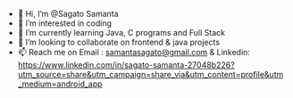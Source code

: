 - 👋 Hi, I’m @Sagato Samanta
- 👀 I’m interested in coding
- 🌱 I’m currently learning Java, C programs and Full Stack
- 💞️ I’m looking to collaborate on frontend & java projects 
- 📫 Reach me on Email : samantasagato@gmail.com
                & Linkedin: https://www.linkedin.com/in/sagato-samanta-27048b226?utm_source=share&utm_campaign=share_via&utm_content=profile&utm_medium=android_app

<!---
SagatoSamanta is a ✨ special ✨ repository because its `README.md` (this file) appears on your GitHub profile.
You can click the Preview link to take a look at your changes.
--->
